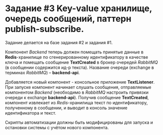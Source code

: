 # Задание #3 Key-value хранилище, очередь сообщений, паттерн publish-subscribe.

Задание делается на базе задания #2 и задания #1.

Компонент *Backend* теперь должен помещать принятые данные в **Redis**-хранилище по сгенерированному идентификатору в качестве ключа и помещать сообщение **TextCreated** в брокер очередей *RabbitMQ* (в сообщении содержится ид-р текста). Название очереди (exchange в терминах *RabbitMQ*) – **backend-api**.

Добавляется новый компонент - консольное приложение **TextListener**. При запуске компонент начинает слушать сообщения, отправляемые компонентом *Backend* (необходимо в *RabbitMQ* настроить привязки очереди к exchange **backend-api**). Получив сообщение **TextCreated**, компонент извлекает из *Redis*-хранилища текст по идентификатору, полученному в сообщении, и выводит в консоль значение идентификатора и текст.

Скрипты автоматизации должны быть модифицированы для запуска и остановки системы с учётом нового компонента.

